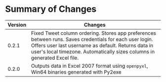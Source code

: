 Summary of Changes
========================

| Version | Changes |
|----------|----------|
| 0.2.1 | Fixed Tweet column ordering. Stores app preferences between runs. Saves credentials for each user login. Offers user last username as default. Returns data in user's local timezone. Automatically sizes columns in generated Excel file.  |
| 0.2.0 | Outputs data in Excel 2007 format using `openpyxl`, Win64 binaries generated with Py2exe |
